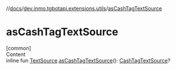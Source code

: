 //[docs](../../index.md)/[dev.inmo.tgbotapi.extensions.utils](index.md)/[asCashTagTextSource](as-cash-tag-text-source.md)



# asCashTagTextSource  
[common]  
Content  
inline fun [TextSource](../dev.inmo.tgbotapi.CommonAbstracts/-text-source/index.md).[asCashTagTextSource](as-cash-tag-text-source.md)(): [CashTagTextSource](../dev.inmo.tgbotapi.types.MessageEntity.textsources/-cash-tag-text-source/index.md)?  



